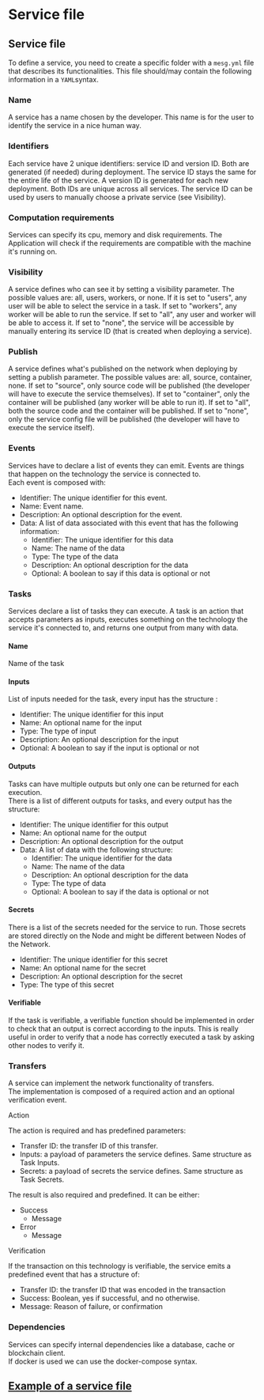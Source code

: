 # Service file

## Service file

To define a service, you need to create a specific folder with a `mesg.yml` file that describes its functionalities. This file should/may contain the following information in a `YAML`syntax.

### Name

A service has a name chosen by the developer. This name is for the user to identify the service in a nice human way.

### Identifiers

Each service have 2 unique identifiers: service ID and version ID. Both are generated \(if needed\) during deployment. The service ID stays the same for the entire life of the service. A version ID is generated for each new deployment. Both IDs are unique across all services. The service ID can be used by users to manually choose a private service \(see Visibility\).

### Computation requirements

Services can specify its cpu, memory and disk requirements. The Application will check if the requirements are compatible with the machine it's running on.

### Visibility

A service defines who can see it by setting a visibility parameter. The possible values are: all, users, workers, or none. If it is set to "users", any user will be able to select the service in a task. If set to "workers", any worker will be able to run the service. If set to "all", any user and worker will be able to access it. If set to "none", the service will be accessible by manually entering its service ID \(that is created when deploying a service\).

### Publish

A service defines what's published on the network when deploying by setting a publish parameter. The possible values are: all, source, container, none. If set to "source", only source code will be published \(the developer will have to execute the service themselves\). If set to "container", only the container will be published \(any worker will be able to run it\). If set to "all", both the source code and the container will be published. If set to "none", only the service config file will be published \(the developer will have to execute the service itself\).

### Events

Services have to declare a list of events they can emit. Events are things that happen on the technology the service is connected to.  
Each event is composed with:

* Identifier: The unique identifier for this event.
* Name: Event name.
* Description: An optional description for the event.
* Data: A list of data associated with this event that has the following information:
  * Identifier: The unique identifier for this data
  * Name: The name of the data
  * Type: The type of the data
  * Description: An optional description for the data
  * Optional: A boolean to say if this data is optional or not

### Tasks

Services declare a list of tasks they can execute. A task is an action that accepts parameters as inputs, executes something on the technology the service it's connected to, and returns one output from many with data.

#### Name

Name of the task

#### Inputs

List of inputs needed for the task, every input has the structure :

* Identifier: The unique identifier for this input
* Name: An optional name for the input
* Type: The type of input
* Description: An optional description for the input
* Optional: A boolean to say if the input is optional or not

#### Outputs

Tasks can have multiple outputs but only one can be returned for each execution.  
There is a list of different outputs for tasks, and every output has the structure:

* Identifier: The unique identifier for this output
* Name: An optional name for the output
* Description: An optional description for the output
* Data: A list of data with the following structure:
  * Identifier: The unique identifier for the data
  * Name: The name of the data
  * Description: An optional description for the data
  * Type: The type of data
  * Optional: A boolean to say if the data is optional or not

#### Secrets

There is a list of the secrets needed for the service to run. Those secrets are stored directly on the Node and might be different between Nodes of the Network.

* Identifier: The unique identifier for this secret
* Name: An optional name for the secret
* Description: An optional description for the secret
* Type: The type of this secret

#### Verifiable

If the task is verifiable, a verifiable function should be implemented in order to check that an output is correct according to the inputs. This is really useful in order to verify that a node has correctly executed a task by asking other nodes to verify it.

### Transfers

A service can implement the network functionality of transfers.  
The implementation is composed of a required action and an optional verification event.

Action

The action is required and has predefined parameters:

* Transfer ID: the transfer ID of this transfer.
* Inputs: a payload of parameters the service defines. Same structure as Task Inputs.
* Secrets: a payload of secrets the service defines. Same structure as Task Secrets.

The result is also required and predefined. It can be either:

* Success
  * Message
* Error
  * Message

Verification

If the transaction on this technology is verifiable, the service emits a predefined event that has a structure of:

* Transfer ID: the transfer ID that was encoded in the transaction
* Success: Boolean, yes if successful, and no otherwise.
* Message: Reason of failure, or confirmation

### Dependencies

Services can specify internal dependencies like a database, cache or blockchain client.  
If docker is used we can use the docker-compose syntax.

## [Example of a service file](https://github.com/mesg-foundation/documentation/blob/master/service/mesg.yml)
